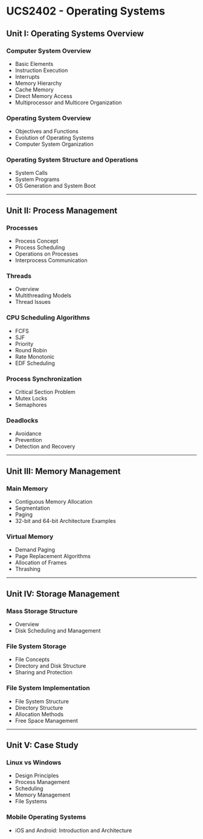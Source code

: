 # UCS2402 - Operating Systems


## Unit I: Operating Systems Overview

### Computer System Overview
- Basic Elements  
- Instruction Execution  
- Interrupts  
- Memory Hierarchy  
- Cache Memory  
- Direct Memory Access  
- Multiprocessor and Multicore Organization  

### Operating System Overview
- Objectives and Functions  
- Evolution of Operating Systems  
- Computer System Organization  

### Operating System Structure and Operations
- System Calls  
- System Programs  
- OS Generation and System Boot  

---

## Unit II: Process Management

### Processes
- Process Concept  
- Process Scheduling  
- Operations on Processes  
- Interprocess Communication  

### Threads
- Overview  
- Multithreading Models  
- Thread Issues  

### CPU Scheduling Algorithms
- FCFS  
- SJF  
- Priority  
- Round Robin  
- Rate Monotonic  
- EDF Scheduling  

### Process Synchronization
- Critical Section Problem  
- Mutex Locks  
- Semaphores  

### Deadlocks
- Avoidance  
- Prevention  
- Detection and Recovery  

---

## Unit III: Memory Management

### Main Memory
- Contiguous Memory Allocation  
- Segmentation  
- Paging  
- 32-bit and 64-bit Architecture Examples  

### Virtual Memory
- Demand Paging  
- Page Replacement Algorithms  
- Allocation of Frames  
- Thrashing  

---

## Unit IV: Storage Management

### Mass Storage Structure
- Overview  
- Disk Scheduling and Management  

### File System Storage
- File Concepts  
- Directory and Disk Structure  
- Sharing and Protection  

### File System Implementation
- File System Structure  
- Directory Structure  
- Allocation Methods  
- Free Space Management  

---

## Unit V: Case Study

### Linux vs Windows
- Design Principles  
- Process Management  
- Scheduling  
- Memory Management  
- File Systems  

### Mobile Operating Systems
- iOS and Android: Introduction and Architecture  
